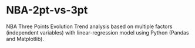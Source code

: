 # NBA-2pt-vs-3pt
NBA Three Points Evolution Trend analysis based on multiple factors (independent variables) with linear-regression model using Python (Pandas and Matplotlib).